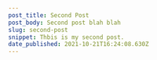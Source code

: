 ```yaml
---
post_title: Second Post
post_body: Second post blah blah
slug: second-post
snippet: Thbis is my second post.
date_published: 2021-10-21T16:24:08.630Z
---
```

